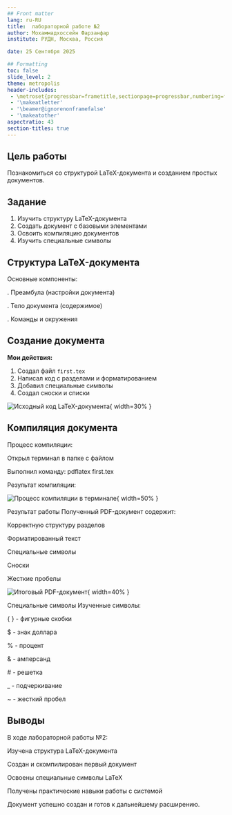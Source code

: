 ```yaml
---
## Front matter
lang: ru-RU
title:  лабораторной работе №2
author: Мохаммадхоссейн Фарзанфар
institute: РУДН, Москва, Россия

date: 25 Сентября 2025

## Formatting
toc: false
slide_level: 2
theme: metropolis
header-includes: 
 - \metroset{progressbar=frametitle,sectionpage=progressbar,numbering=fraction}
 - '\makeatletter'
 - '\beamer@ignorenonframefalse'
 - '\makeatother'
aspectratio: 43
section-titles: true
---
```


## Цель работы

Познакомиться со структурой LaTeX-документа и созданием простых документов.

## Задание

1. Изучить структуру LaTeX-документа
2. Создать документ с базовыми элементами
3. Освоить компиляцию документов
4. Изучить специальные символы

## Структура LaTeX-документа

Основные компоненты:

. Преамбула (настройки документа)

. Тело документа (содержимое)

. Команды и окружения







## Создание документа

**Мои действия:**

1. Создал файл `first.tex`
2. Написал код с разделами и форматированием
3. Добавил специальные символы
4. Создал сноски и списки

![Исходный код LaTeX-документа](image01/image_01.png){ width=30% }

## Компиляция документа

Процесс компиляции:

Открыл терминал в папке с файлом

Выполнил команду: pdflatex first.tex

Результат компиляции:

![Процесс компиляции в терминале](image01/image_02.png){ width=50% }



Результат работы
Полученный PDF-документ содержит:

Корректную структуру разделов

Форматированный текст

Специальные символы

Сноски

Жесткие пробелы

![Итоговый PDF-документ](image01/image_03.png){ width=40% }

Специальные символы
Изученные символы:

\{ \} - фигурные скобки

\$ - знак доллара

\% - процент

\& - амперсанд

\# - решетка

\_ - подчеркивание

\~ - жесткий пробел


## Выводы

В ходе лабораторной работы №2:

Изучена структура LaTeX-документа

Создан и скомпилирован первый документ

Освоены специальные символы LaTeX

Получены практические навыки работы с системой

Документ успешно создан и готов к дальнейшему расширению.
